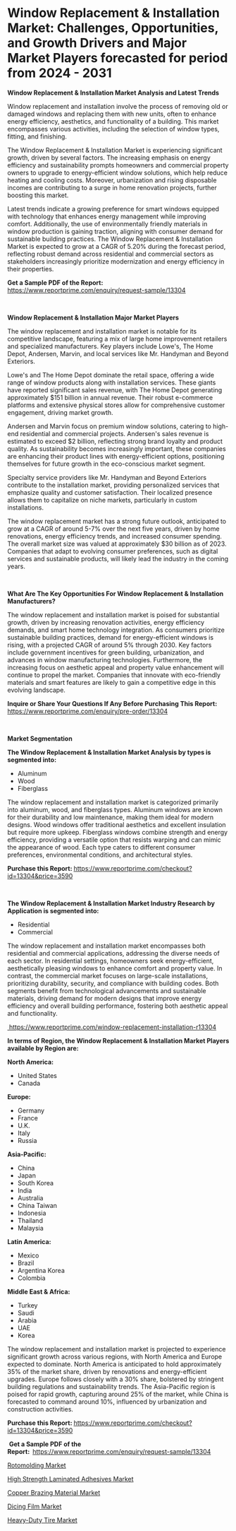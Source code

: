 <p><h1>Window Replacement & Installation Market: Challenges, Opportunities, and Growth Drivers and Major Market Players forecasted for period from 2024 - 2031</h1></p><p><strong>Window Replacement & Installation Market Analysis and Latest Trends</strong></p>
<p><p>Window replacement and installation involve the process of removing old or damaged windows and replacing them with new units, often to enhance energy efficiency, aesthetics, and functionality of a building. This market encompasses various activities, including the selection of window types, fitting, and finishing.</p><p>The Window Replacement & Installation Market is experiencing significant growth, driven by several factors. The increasing emphasis on energy efficiency and sustainability prompts homeowners and commercial property owners to upgrade to energy-efficient window solutions, which help reduce heating and cooling costs. Moreover, urbanization and rising disposable incomes are contributing to a surge in home renovation projects, further boosting this market.</p><p>Latest trends indicate a growing preference for smart windows equipped with technology that enhances energy management while improving comfort. Additionally, the use of environmentally friendly materials in window production is gaining traction, aligning with consumer demand for sustainable building practices. The Window Replacement & Installation Market is expected to grow at a CAGR of 5.20% during the forecast period, reflecting robust demand across residential and commercial sectors as stakeholders increasingly prioritize modernization and energy efficiency in their properties.</p></p>
<p><strong>Get a Sample PDF of the Report:&nbsp;</strong> <a href="https://www.reportprime.com/enquiry/request-sample/13304">https://www.reportprime.com/enquiry/request-sample/13304</a></p>
<p>&nbsp;</p>
<p><strong>Window Replacement & Installation Major Market Players</strong></p>
<p><p>The window replacement and installation market is notable for its competitive landscape, featuring a mix of large home improvement retailers and specialized manufacturers. Key players include Lowe's, The Home Depot, Andersen, Marvin, and local services like Mr. Handyman and Beyond Exteriors.</p><p>Lowe's and The Home Depot dominate the retail space, offering a wide range of window products along with installation services. These giants have reported significant sales revenue, with The Home Depot generating approximately $151 billion in annual revenue. Their robust e-commerce platforms and extensive physical stores allow for comprehensive customer engagement, driving market growth.</p><p>Andersen and Marvin focus on premium window solutions, catering to high-end residential and commercial projects. Andersen's sales revenue is estimated to exceed $2 billion, reflecting strong brand loyalty and product quality. As sustainability becomes increasingly important, these companies are enhancing their product lines with energy-efficient options, positioning themselves for future growth in the eco-conscious market segment.</p><p>Specialty service providers like Mr. Handyman and Beyond Exteriors contribute to the installation market, providing personalized services that emphasize quality and customer satisfaction. Their localized presence allows them to capitalize on niche markets, particularly in custom installations.</p><p>The window replacement market has a strong future outlook, anticipated to grow at a CAGR of around 5-7% over the next five years, driven by home renovations, energy efficiency trends, and increased consumer spending. The overall market size was valued at approximately $30 billion as of 2023. Companies that adapt to evolving consumer preferences, such as digital services and sustainable products, will likely lead the industry in the coming years.</p></p>
<p>&nbsp;</p>
<p><strong>What Are The Key Opportunities For Window Replacement & Installation Manufacturers?</strong></p>
<p><p>The window replacement and installation market is poised for substantial growth, driven by increasing renovation activities, energy efficiency demands, and smart home technology integration. As consumers prioritize sustainable building practices, demand for energy-efficient windows is rising, with a projected CAGR of around 5% through 2030. Key factors include government incentives for green building, urbanization, and advances in window manufacturing technologies. Furthermore, the increasing focus on aesthetic appeal and property value enhancement will continue to propel the market. Companies that innovate with eco-friendly materials and smart features are likely to gain a competitive edge in this evolving landscape.</p></p>
<p><strong>Inquire or Share Your Questions If Any Before Purchasing This Report:</strong> <a href="https://www.reportprime.com/enquiry/pre-order/13304">https://www.reportprime.com/enquiry/pre-order/13304</a></p>
<p>&nbsp;</p>
<p><strong>Market Segmentation</strong></p>
<p><strong>The Window Replacement & Installation Market Analysis by types is segmented into:</strong></p>
<p><ul><li>Aluminum</li><li>Wood</li><li>Fiberglass</li></ul></p>
<p><p>The window replacement and installation market is categorized primarily into aluminum, wood, and fiberglass types. Aluminum windows are known for their durability and low maintenance, making them ideal for modern designs. Wood windows offer traditional aesthetics and excellent insulation but require more upkeep. Fiberglass windows combine strength and energy efficiency, providing a versatile option that resists warping and can mimic the appearance of wood. Each type caters to different consumer preferences, environmental conditions, and architectural styles.</p></p>
<p><strong>Purchase this Report:&nbsp;</strong><a href="https://www.reportprime.com/checkout?id=13304&price=3590">https://www.reportprime.com/checkout?id=13304&price=3590</a></p>
<p>&nbsp;</p>
<p><strong>The Window Replacement & Installation Market Industry Research by Application is segmented into:</strong></p>
<p><ul><li>Residential</li><li>Commercial</li></ul></p>
<p><p>The window replacement and installation market encompasses both residential and commercial applications, addressing the diverse needs of each sector. In residential settings, homeowners seek energy-efficient, aesthetically pleasing windows to enhance comfort and property value. In contrast, the commercial market focuses on large-scale installations, prioritizing durability, security, and compliance with building codes. Both segments benefit from technological advancements and sustainable materials, driving demand for modern designs that improve energy efficiency and overall building performance, fostering both aesthetic appeal and functionality.</p></p>
<p><a href="https://www.reportprime.com/window-replacement-installation-r13304">&nbsp;https://www.reportprime.com/window-replacement-installation-r13304</a></p>
<p><strong>In terms of Region, the Window Replacement & Installation Market Players available by Region are:</strong></p>
<p>
    <p> <strong> North America: </strong>
        <ul>
            <li>United States</li>
            <li>Canada</li>
        </ul>
        </p> 
    <p> <strong> Europe: </strong>
        <ul>
            <li>Germany</li>
            <li>France</li>
            <li>U.K.</li>
            <li>Italy</li>
            <li>Russia</li>
        </ul>
        </p> 
    <p> <strong> Asia-Pacific: </strong>
        <ul>
            <li>China</li>
            <li>Japan</li>
            <li>South Korea</li>
            <li>India</li>
            <li>Australia</li>
            <li>China Taiwan</li>
            <li>Indonesia</li>
            <li>Thailand</li>
            <li>Malaysia</li>
        </ul>
        </p> 
    <p> <strong> Latin America: </strong>
        <ul>
            <li>Mexico</li>
            <li>Brazil</li>
            <li>Argentina Korea</li>
            <li>Colombia</li>
        </ul>
        </p> 
    <p> <strong> Middle East & Africa: </strong>
        <ul>
            <li>Turkey</li>
            <li>Saudi</li>
            <li>Arabia</li>
            <li>UAE</li>
            <li>Korea</li>
        </ul>
    </p>
    </p>
<p><p>The window replacement and installation market is projected to experience significant growth across various regions, with North America and Europe expected to dominate. North America is anticipated to hold approximately 35% of the market share, driven by renovations and energy-efficient upgrades. Europe follows closely with a 30% share, bolstered by stringent building regulations and sustainability trends. The Asia-Pacific region is poised for rapid growth, capturing around 25% of the market, while China is forecasted to command around 10%, influenced by urbanization and construction activities.</p></p>
<p><strong>Purchase this Report: </strong><a href="https://www.reportprime.com/checkout?id=13304&price=3590">https://www.reportprime.com/checkout?id=13304&price=3590</a></p>
<p>&nbsp;<strong>Get a Sample PDF of the Report:&nbsp;&nbsp;</strong><a href="https://www.reportprime.com/enquiry/request-sample/13304">https://www.reportprime.com/enquiry/request-sample/13304</a></p>
<p><strong></strong></p>
<p><p><a href="https://issuu.com/reportprime-2/docs/rotomolding-market-size-2030.pptx_a61ed61ced0657">Rotomolding Market</a></p><p><a href="https://medium.com/@omamuller/the-global-high-strength-laminated-adhesives-market-identifies-drivers-restraints-2a8a54297162">High Strength Laminated Adhesives Market</a></p><p><a href="https://www.linkedin.com/pulse/how-regional-markets-adapting-copper-brazing-material-xiznc?trackingId=px7iMxnKS1a70Xj6wgx8og%3D%3D">Copper Brazing Material Market</a></p><p><a href="https://www.linkedin.com/pulse/dicing-film-market-industry-landscape-growth-trajectories-nzghc?trackingId=WNqQeDb4Qz2m5DXTTz6%2FHw%3D%3D">Dicing Film Market</a></p><p><a href="https://medium.com/@omamuller/the-heavy-duty-tire-market-research-report-provides-an-in-depth-and-up-to-date-analysis-of-the-6e0b870cf46f">Heavy-Duty Tire Market</a></p></p>